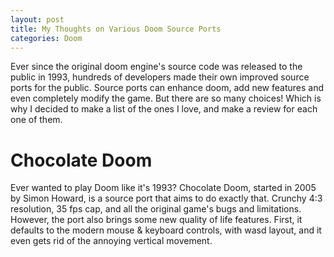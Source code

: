 ```yaml
---
layout: post
title: My Thoughts on Various Doom Source Ports
categories: Doom
---
```

Ever since the original doom engine's source code was released to the public in 1993, hundreds of developers made their own improved source ports for the public. Source ports can enhance doom, add new features and even completely modify the game. But there are so many choices! Which is why I decided to make a list of the ones I love, and make a review for each one of them.

# Chocolate Doom
Ever wanted to play Doom like it's 1993? Chocolate Doom, started in 2005 by Simon Howard, is a source port that aims to do exactly that. Crunchy 4:3 resolution, 35 fps cap, and all the original game's bugs and limitations. However, the port also brings some new quality of life features. First, it defaults to the modern mouse & keyboard controls, with wasd layout, and it even gets rid of the annoying vertical movement.
<!--stackedit_data:
eyJoaXN0b3J5IjpbODU2MTkzMDgyLC0xMjQ2MzMzMzYzLDE3Mj
c1NjQzODksLTM5NjAzNzAyNCw4NzM2OTAyMzgsLTE0MTk5NzM1
MDIsMjA1NzE5NTYwLC05Mjc5Mjg2ODIsMTk1MTY1MzQ4Miw5NT
Q0NDA5NzBdfQ==
-->